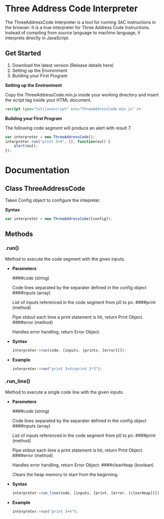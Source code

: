 # Three Address Code Interpreter

The ThreeAddressCode Interpreter is a tool for running 3AC instructions in the browser. It is a true interpreter for Three Address Code Instructions. Instead of compiling from source language to machine language, it interprets directly in JavaScript.

## Get Started
1.	Download the latest version (Release details here)
2.	Setting up the Environment
3.	Building your First Program

**Setting up the Environment**

  Copy the ThreeAddressCode.min.js inside your working directory and insert the script tag inside your HTML document.

  ```html
<script type="txt/javascript" src="ThreeAddressCode.min.js" />
  ```

**Building your First Program**

  The following code segment will produce an alert with result 7.
  
  ```js
  var interpreter = new ThreeAddressCode();
  interpreter.run("print 3+4", [], function(out) {
	  alert(out);
  });
  ```
  
# Documentation

## Class ThreeAddressCode
 Takes Config object to configure the intepreter.
 
 **Syntax**
 
 ```js
 var interpreter = new ThreeAddressCode([config]);
 ```
 
## Methods
### .run()

Method to execute the code segment with the given inputs.

- **Parameters**

	####code  (string)
	
	Code lines separated by the separater defined in the config object
	####inputs (array)
		
	List of inputs referenced in the code segment from p0 to pn.
	####print (method)
		 
	Pipe stdout each time a print statement is hit, return Print Object.
	####error (method)
		 
	Handles error handling, return Error Object.
		 	
- **Syntax**

	```js
	interpreter->run(code, [inputs, [prints, [error]]]);
	```

- **Example**

	```js
	interpreter->run("print 3+4\nprint 2*3");
	```

### .run_line()

Method to execute a single code line with the given inputs.

- **Parameters**

	####code  (string)

	Code lines separated by the separater defined in the config object
	####inputs (array)
	
	List of inputs referenced in the code segment from p0 to pn.
	####print (method)

	Pipe stdout each time a print statement is hit, return Print Object.
	####error (method)

	Handles error handling, return Error Object.
	####clearHeap (boolean)
	
	Clears the heap memory to start from the beginning.
		 	
- **Syntax**

	```js
	interpreter->run_line(code, [inputs, [print, [error, [clearHeap]]]);
	```

- **Example**

	```js
	interpreter->run("print 3+4");
	```


